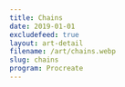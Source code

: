 ```yaml
---
title: Chains
date: 2019-01-01
excludefeed: true
layout: art-detail
filename: /art/chains.webp
slug: chains
program: Procreate
---
```

